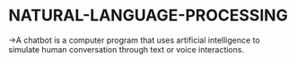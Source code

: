 # NATURAL-LANGUAGE-PROCESSING
->A chatbot is a computer program that uses artificial intelligence to simulate human conversation through text or voice interactions.
